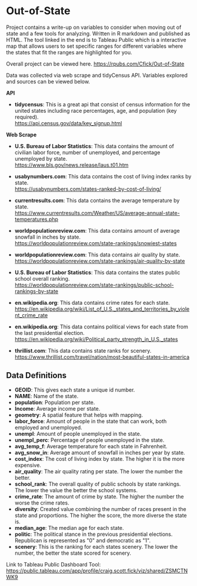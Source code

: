 # Out-of-State
Project contains a write-up on variables to consider when moving out of state and a few tools for analyzing. Written in R markdown and published as HTML. The tool linked in the end is to Tableau Public which is a interactive map that allows users to set specific ranges for different variables where the states that fit the ranges are highlighted for you.

Overall project can be viewed here.
https://rpubs.com/Cfick/Out-of-State

Data was collected via web scrape and tidyCensus API. Variables explored and sources can be viewed below.

 __API__

* __tidycensus__: This is a great api that consist of census information for the united states including race percentages, age, and population (key required).         
 https://api.census.gov/data/key_signup.html                                                                                                                 

 __Web Scrape__

* __U.S. Bureau of Labor Statistics__: This data contains the amount of civilian labor force, number of unemployed, and percentage unemployed by state.                        
https://www.bls.gov/news.release/laus.t01.htm

* __usabynumbers.com__: This data contains the cost of living index ranks by state.                                                                                                        
https://usabynumbers.com/states-ranked-by-cost-of-living/

* __currentresults.com__: This data contains the average temperature by state.                                                   
https://www.currentresults.com/Weather/US/average-annual-state-temperatures.php

* __worldpopulationreview.com__: This data contains amount of average snowfall in inches by state.                                                                             
https://worldpopulationreview.com/state-rankings/snowiest-states

* __worldpopulationreview.com__: This data contains air quality by state.                                                                                                              
https://worldpopulationreview.com/state-rankings/air-quality-by-state

* __U.S. Bureau of Labor Statistics__: This data contains the states public school overall ranking.                                                                               
https://worldpopulationreview.com/state-rankings/public-school-rankings-by-state

* __en.wikipedia.org__: This data contains crime rates for each state.                                                                                                          
https://en.wikipedia.org/wiki/List_of_U.S._states_and_territories_by_violent_crime_rate

* __en.wikipedia.org__: This data contains political views for each state from the last presidential election.                                                                
https://en.wikipedia.org/wiki/Political_party_strength_in_U.S._states

* __thrillist.com__: This data contains state ranks for scenery.                                                                                                         
https://www.thrillist.com/travel/nation/most-beautiful-states-in-america


## __Data Definitions__

* __GEOID__: This gives each state a unique id number.
* __NAME__: Name of the state.
* __population__: Population per state.
* __Income__: Average income per state.
* __geometry__: A spatial feature that helps with mapping.
* __labor_force__: Amount of people in the state that can work, both employed and unemployed.
* __unempl__: Amount of people unemployed in the state.
* __unempl_perc__: Percentage of people unemployed in the state.
* __avg_temp_f__: Average temperature for each state in Fahrenheit. 
* __avg_snow_in__: Average amount of snowfall in inches per year by state.
* __cost_index__: The cost of living index by state. The higher it is the more expensive.
* __air_quality__: The air quality rating per state. The lower the number the better.
* __school_rank__: The overall quality of public schools by state rankings. The lower the value the better the school systems.
* __crime_rate__: The amount of crime by state. The higher the number the worse the crime rates.
* __diversity__: Created value combining the number of races present in the state and proportions. The higher the score, the more diverse the state is.
* __median_age__: The median age for each state.
* __politic__: The political stance in the previous presidential elections. Republican is represented as "0" and democratic as "1".
* __scenery__: This is the ranking for each states scenery. The lower the number, the better the state scored for scenery.

Link to Tableau Public Dashboard Tool:
https://public.tableau.com/app/profile/craig.scott.fick/viz/shared/ZSMCTNWK9
